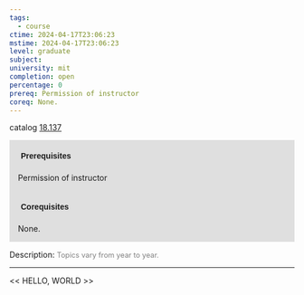 ```yaml
---
tags:
  - course
ctime: 2024-04-17T23:06:23
mstime: 2024-04-17T23:06:23
level: graduate
subject: 
university: mit
completion: open
percentage: 0
prereq: Permission of instructor
coreq: None.
---
```


catalog [18.137](http://student.mit.edu/catalog/m18a.html#18.137)

<span style="display: block; padding: 15px; background-color: rgb(100, 100, 100, 0.2);"><font id="m_prereq1705_0" style="display: block; font-family: Arial, sans-serif; font-weight: bold; padding: 5px">Prerequisites</font><br><span id="prereq1705_0">Permission of instructor</span></span>
<span style="display: block; padding: 15px; background-color: rgb(100, 100, 100, 0.2);"><font id="m_coreq1705_0" style="display: block; font-family: Arial, sans-serif; font-weight: bold; padding: 5px">Corequisites</font><br><span id="coreq1705_0">None.</span></span>

<font style="">Description:</font>
<font style="color: grey; font-size: 0.8rem;">Topics vary from year to year.</font>



---

<< HELLO, WORLD >>
